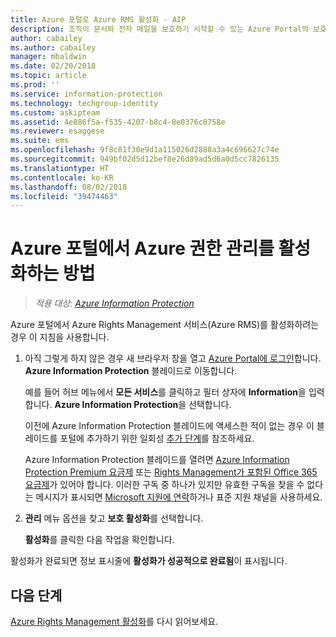 ```yaml
---
title: Azure 포털로 Azure RMS 활성화 - AIP
description: 조직이 문서와 전자 메일을 보호하기 시작할 수 있는 Azure Portal의 보호 활성화에 대한 지침.
author: cabailey
ms.author: cabailey
manager: mbaldwin
ms.date: 02/20/2018
ms.topic: article
ms.prod: ''
ms.service: information-protection
ms.technology: techgroup-identity
ms.custom: askipteam
ms.assetid: 4e886f5a-f535-4207-b8c4-8e0376c0758e
ms.reviewer: esaggese
ms.suite: ems
ms.openlocfilehash: 9f8c81f30e9d1a115026d2888a3a4c696627c74e
ms.sourcegitcommit: 949bf02d5d12bef8e26d89ad5d6a0d5cc7826135
ms.translationtype: HT
ms.contentlocale: ko-KR
ms.lasthandoff: 08/02/2018
ms.locfileid: "39474463"
---
```

# <a name="how-to-activate-azure-rights-management-from-the-azure-portal"></a>Azure 포털에서 Azure 권한 관리를 활성화하는 방법

>*적용 대상: [Azure Information Protection](https://azure.microsoft.com/pricing/details/information-protection)*

Azure 포털에서 Azure Rights Management 서비스(Azure RMS)를 활성화하려는 경우 이 지침을 사용합니다.

1. 아직 그렇게 하지 않은 경우 새 브라우저 창을 열고 [Azure Portal에 로그인](configure-policy.md#signing-in-to-the-azure-portal)합니다. **Azure Information Protection** 블레이드로 이동합니다.
    
    예를 들어 허브 메뉴에서 **모든 서비스**를 클릭하고 필터 상자에 **Information**을 입력합니다. **Azure Information Protection**을 선택합니다.
    
    이전에 Azure Information Protection 블레이드에 액세스한 적이 없는 경우 이 블레이드를 포털에 추가하기 위한 일회성 [추가 단계](configure-policy.md#to-access-the-azure-information-protection-blade-for-the-first-time)를 참조하세요.
    
    Azure Information Protection 블레이드를 열려면 [Azure Information Protection Premium 요금제](https://www.microsoft.com/cloud-platform/azure-information-protection-pricing) 또는 [Rights Management가 포함된 Office 365 요금제](http://download.microsoft.com/download/E/C/F/ECF42E71-4EC0-48FF-AA00-577AC14D5B5C/Azure_Information_Protection_licensing_datasheet_EN-US.pdf)가 있어야 합니다. 이러한 구독 중 하나가 있지만 유효한 구독을 찾을 수 없다는 메시지가 표시되면 [Microsoft 지원에 연락](../information-support.md#to-contact-microsoft-support)하거나 표준 지원 채널을 사용하세요.

2. **관리** 메뉴 옵션을 찾고 **보호 활성화**를 선택합니다. 
    
    **활성화**를 클릭한 다음 작업을 확인합니다. 

활성화가 완료되면 정보 표시줄에 **활성화가 성공적으로 완료됨**이 표시됩니다.


## <a name="next-steps"></a>다음 단계
[Azure Rights Management 활성화](activate-service.md#configuring-onboarding-controls-for-a-phased-deployment)를 다시 읽어보세요.

